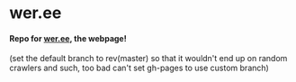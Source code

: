 # wer.ee
#### Repo for [wer.ee](https://wer.ee), the webpage!
(set the default branch to rev(master) so that it wouldn't end up on random crawlers and such, too bad can't set gh-pages to use custom branch)
